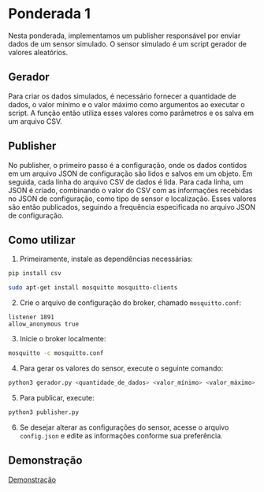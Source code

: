 # Ponderada 1

Nesta ponderada, implementamos um publisher responsável por enviar dados de um sensor simulado. O sensor simulado é um script gerador de valores aleatórios.

## Gerador

Para criar os dados simulados, é necessário fornecer a quantidade de dados, o valor mínimo e o valor máximo como argumentos ao executar o script. A função então utiliza esses valores como parâmetros e os salva em um arquivo CSV.

## Publisher

No publisher, o primeiro passo é a configuração, onde os dados contidos em um arquivo JSON de configuração são lidos e salvos em um objeto. Em seguida, cada linha do arquivo CSV de dados é lida. Para cada linha, um JSON é criado, combinando o valor do CSV com as informações recebidas no JSON de configuração, como tipo de sensor e localização. Esses valores são então publicados, seguindo a frequência especificada no arquivo JSON de configuração.

## Como utilizar

1. Primeiramente, instale as dependências necessárias:

```sh
pip install csv
```

```sh
sudo apt-get install mosquitto mosquitto-clients
```

2. Crie o arquivo de configuração do broker, chamado `mosquitto.conf`:

```
listener 1891
allow_anonymous true
```

3. Inicie o broker localmente:

```sh
mosquitto -c mosquitto.conf
```

4. Para gerar os valores do sensor, execute o seguinte comando:

```sh
python3 gerador.py <quantidade_de_dados> <valor_mínimo> <valor_máximo>
```

5. Para publicar, execute:

```sh
python3 publisher.py
```

6. Se desejar alterar as configurações do sensor, acesse o arquivo `config.json` e edite as informações conforme sua preferência.

## Demonstração

[Demonstração](<Screencast from 18-02-2024 23:36:26.webm>)